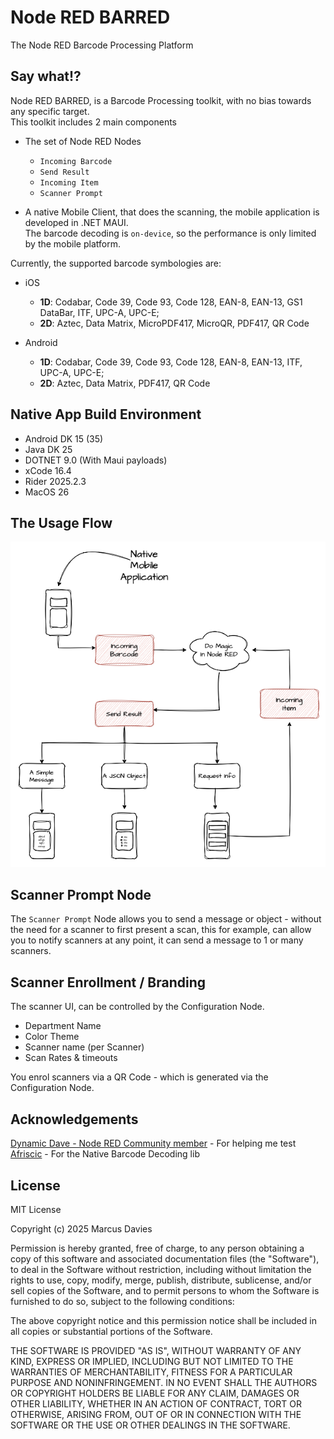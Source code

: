 # Node RED BARRED
The Node RED Barcode Processing Platform

## Say what!?
Node RED BARRED, is a Barcode Processing toolkit, with no bias towards any specific target.  
This toolkit includes 2 main components

- The set of Node RED Nodes 
  - `Incoming Barcode`
  - `Send Result`
  - `Incoming Item`
  - `Scanner Prompt`

- A native Mobile Client, that does the scanning, the mobile application is developed in .NET MAUI.  
  The barcode decoding is `on-device`, so the performance is only limited by the mobile platform. 

Currently, the supported barcode symbologies are:

 - iOS
   - **1D**: Codabar, Code 39, Code 93, Code 128, EAN-8, EAN-13, GS1 DataBar, ITF, UPC-A, UPC-E;
   - **2D**: Aztec, Data Matrix, MicroPDF417, MicroQR, PDF417, QR Code

- Android
   - **1D**: Codabar, Code 39, Code 93, Code 128, EAN-8, EAN-13, ITF, UPC-A, UPC-E;
   - **2D**: Aztec, Data Matrix, PDF417, QR Code
     

## Native App Build Environment

 - Android DK 15 (35)
 - Java DK 25
 - DOTNET 9.0 (With Maui payloads)
 - xCode 16.4
 - Rider 2025.2.3
 - MacOS 26

## The Usage Flow

![Image](./Images/flow.png)

## Scanner Prompt Node

The `Scanner Prompt` Node allows you to send a message or object - without the need for a scanner to first present a scan, this for example, can allow you to notify scanners at any point, it can send a message to 1 or many scanners.

## Scanner Enrollment / Branding

The scanner UI, can be controlled by the Configuration Node.

 - Department Name
 - Color Theme
 - Scanner name (per Scanner)
 - Scan Rates & timeouts

 You enrol scanners via a QR Code - which is generated via the Configuration Node.  

## Acknowledgements

[Dynamic Dave - Node RED Community member](https://discourse.nodered.org/u/dynamicdave/summary) - For helping me test  
[Afriscic](https://github.com/afriscic) - For the Native Barcode Decoding lib



## License
MIT License

Copyright (c) 2025 Marcus Davies

Permission is hereby granted, free of charge, to any person obtaining a copy
of this software and associated documentation files (the "Software"), to deal
in the Software without restriction, including without limitation the rights
to use, copy, modify, merge, publish, distribute, sublicense, and/or sell
copies of the Software, and to permit persons to whom the Software is
furnished to do so, subject to the following conditions:

The above copyright notice and this permission notice shall be included in all
copies or substantial portions of the Software.

THE SOFTWARE IS PROVIDED "AS IS", WITHOUT WARRANTY OF ANY KIND, EXPRESS OR
IMPLIED, INCLUDING BUT NOT LIMITED TO THE WARRANTIES OF MERCHANTABILITY,
FITNESS FOR A PARTICULAR PURPOSE AND NONINFRINGEMENT. IN NO EVENT SHALL THE
AUTHORS OR COPYRIGHT HOLDERS BE LIABLE FOR ANY CLAIM, DAMAGES OR OTHER
LIABILITY, WHETHER IN AN ACTION OF CONTRACT, TORT OR OTHERWISE, ARISING FROM,
OUT OF OR IN CONNECTION WITH THE SOFTWARE OR THE USE OR OTHER DEALINGS IN THE
SOFTWARE.
